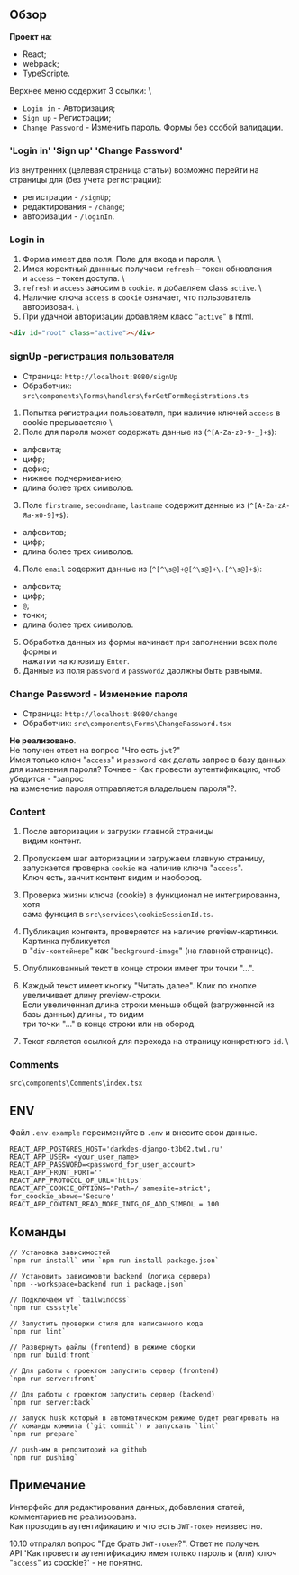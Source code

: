 
## Обзор
**Проект на**:
- React;
- webpack;
- TypeScripte.

Верхнее меню содержит 3 ссылки: \
- `Login in` - Авторизация;
- `Sign up` - Регистрации;
- `Change Password` - Изменить пароль.
Формы без особой валидации.


### 'Login in' 'Sign up' 'Change Password'
Из внутренних (целевая страница статьи) возможно перейти на страницы для (без учета регистрации):
- регистрации - `/signUp`;
- редактирования - `/change`;
- авторизации - `/loginIn`.

### Login in
1. Форма имеет два поля. Поле для входа и пароля. \
2. Имея коректный даннные получаем `refresh` – токен обновления \
и `access` – токен доступа. \
3. `refresh` и `access` заносим в `cookie`. и добавляем class `active`. \
4. Наличие ключа  `access` в `cookie` означает, что пользователь авторизован. \
5. При удачной авторизации добавляем класс "`active`" в html.
```html
<div id="root" class="active"></div>
```
### signUp -регистрация пользователя
- Страница: `http://localhost:8080/signUp`
- Обработчик: `src\components\Forms\handlers\forGetFormRegistrations.ts`

1. Попытка регистрации пользователя, при наличие ключей `access` в cookie  прерываетсяю \
1. Поле для пароля может содержать данные из (`^[A-Za-z0-9-_]+$`):
  - алфовита;
  - цифр;
  - дефис;
  - нижнее подчеркиваниею;
  - длина более трех символов.
3. Поле `firstname`, `secondname`, `lastname` содержит данные из (`^[A-Za-zА-Яа-я0-9]+$`):
  - алфовитов;
  - цифр;
  - длина более трех символов.
4. Поле `email` содержит данные из (`^[^\s@]+@[^\s@]+\.[^\s@]+$`):
  - алфовита;
  - цифр;
  - `@`;
  - точки;
  - длина более трех символов.

5. Обработка данных из формы начинает при заполнении всех поле формы и \
нажатии на клювишу `Enter`.
6. Данные из поля `password` и `password2` даолжны быть равными.



### Change Password - Изменение пароля
- Страница: `http://localhost:8080/change`
- Обработчик: `src\components\Forms\ChangePassword.tsx`

**Не реализовано**. \
Не получен ответ на вопрос "Что есть `jwt`?" \
Имея только ключ "`access`" и `password` как делать запрос в базу данных для изменения пароля?
Точнее - Как провести аутентификацию, чтоб убедится - "запрос \
на изменение пароля отправляется владельцем пароля"?.

### Content
1. После авторизации и загрузки главной страницы \
видим контент.
2. Пропускаем шаг авторизации и загружаем главную страницу, \
запускается проверка `cookie` на наличие ключа "`access`". \
Ключ есть, занчит контент видим и наобород.

3. Проверка жизни ключа (cookie) в функционал не интегрированна, хотя \
сама функция в `src\services\cookieSessionId.ts`.


4. Публикация контента, проверяется на наличие preview-картинки. Картинка публикуется \
в "`div-контейнере`" как "`beckground-image`" (на главной странице).

5. Опубликованный текст в конце строки имеет три точки "...".

6. Каждый текст имеет кнопку "Читать далее". Клик по кнопке увеличивает длину preview-строки. \
Если увеличенная длина строки меньше общей (загруженной из базы данных) длины , то видим \
три точки "..." в конце строки или на обород.

7. Текст является ссылкой для перехода на страницу конкретного `id`. \
### Comments
`src\components\Comments\index.tsx`

## ENV
Файл `.env.example` переименуйте в `.env` и внесите свои данные.

```text
REACT_APP_POSTGRES_HOST='darkdes-django-t3b02.tw1.ru'
REACT_APP_USER= <your_user_name>
REACT_APP_PASSWORD=<password_for_user_account>
REACT_APP_FRONT_PORT=''
REACT_APP_PROTOCOL_OF_URL='https'
REACT_APP_COOKIE_OPTIONS="Path=/ samesite=strict";
for_coockie_abowe='Secure'
REACT_APP_CONTENT_READ_MORE_INTG_OF_ADD_SIMBOL = 100
```


## Команды
```text
// Установка зависимостей
`npm run install` или `npm run install package.json`

// Установить зависимовти backend (логика сервера)
`npm --workspace=backend run i package.json`

// Подключаем wf `tailwindcss`
`npm run cssstyle`

// Запустить проверки стиля для написанного кода
`npm run lint`

// Развернуть файлы (frontend) в режиме сборки
`npm run build:front`

// Для работы с проектом запустить сервер (frontend)
`npm run server:front`

// Для работы с проектом запустить сервер (backend)
`npm run server:back`

// Запуск husk который в автоматическом режиме будет реагировать на
// команды коммита (`git commit`) и запускать `lint`
`npm run prepare`

// push-им в репозиторий на github
`npm run pushing`

```

## Примечание
Интерфейс для редактирования данных, добавления статей, комментариев не реализоована.\
Как проводить аутентификацию и что есть `JWT-токен` неизвестно.


10.10 отпралял вопрос "Где брать `JWT-токен`?". Ответ не получен. \
API 'Как провести аутентификацию имея только пароль и (или) ключ "`access`" из coockie?' - не понятно.

